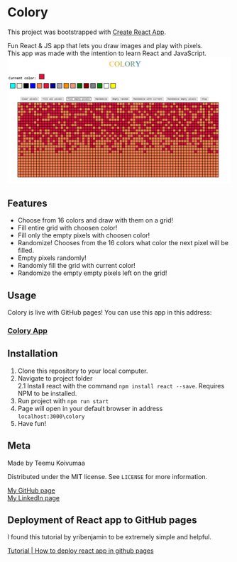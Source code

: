 # Colory

This project was bootstrapped with [Create React App](https://github.com/facebook/create-react-app). <br/>

Fun React &amp; JS app that lets you draw images and play with pixels. <br />
This app was made with the intention to learn React and JavaScript.
![Colory](/images/colory.png)

## Features

- Choose from 16 colors and draw with them on a grid!
- Fill entire grid with choosen color!
- Fill only the empty pixels with choosen color!
- Randomize! Chooses from the 16 colors what color the next pixel will be filled.
- Empty pixels randomly!
- Randomly fill the grid with current color!
- Randomize the empty empty pixels left on the grid!

## Usage

Colory is live with GitHub pages! You can use this app in this address: 
### [Colory App](https://teemukoivumaa.github.io/colory/)

## Installation

1. Clone this repository to your local computer.
2. Navigate to project folder <br />
2.1 Install react with the command `npm install react --save`. Requires NPM to be installed.
3. Run project with `npm run start`
4. Page will open in your default browser in address `localhost:3000\colory`
5. Have fun!

## Meta

Made by Teemu Koivumaa

Distributed under the MIT license. See ``LICENSE`` for more information.

[My GitHub page](https://github.com/Teemukoivumaa) <br />
[My LinkedIn page](https://www.linkedin.com/in/teemukoivumaa)

## Deployment of React app to GitHub pages

I found this tutorial by yribenjamin to be extremely simple and helpful. 

[Tutorial | How to deploy react app in github pages](https://dev.to/yuribenjamin/how-to-deploy-react-app-in-github-pages-2a1f)
